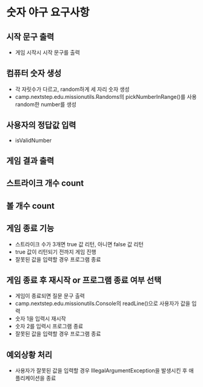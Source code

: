 # 숫자 야구 요구사항

## 시작 문구 출력
 - 게임 시작시 시작 문구를 출력

## 컴퓨터 숫자 생성
 - 각 자릿수가 다르고, random하게 세 자리 숫자 생성
 - camp.nextstep.edu.missionutils.Randoms의 pickNumberInRange()를 사용 random한 number를 생성

## 사용자의 정답값 입력
 - isValidNumber 

## 게임 결과 출력

## 스트라이크 개수 count

## 볼 개수 count

## 게임 종료 기능
 - 스트라이크 수가 3개면 true 값 리턴, 아니면 false 값 리턴
 - true 값이 리턴되기 전까지 게임 진행
 - 잘못된 값을 입력할 경우 프로그램 종료

## 게임 종료 후 재시작 or 프로그램 종료 여부 선택
 - 게임이 종료되면 질문 문구 출력
 - camp.nextstep.edu.missionutils.Console의 readLine()으로 사용자가 값을 입력
 - 숫자 1을 입력시 재시작
 - 숫자 2를 입력시 프로그램 종료
 - 잘못된 값을 입력할 경우 프로그램 종료
## 예외상황 처리

 - 사용자가 잘못된 값을 입력할 경우 IllegalArgumentException을 발생시킨 후 애플리케이션을 종료
